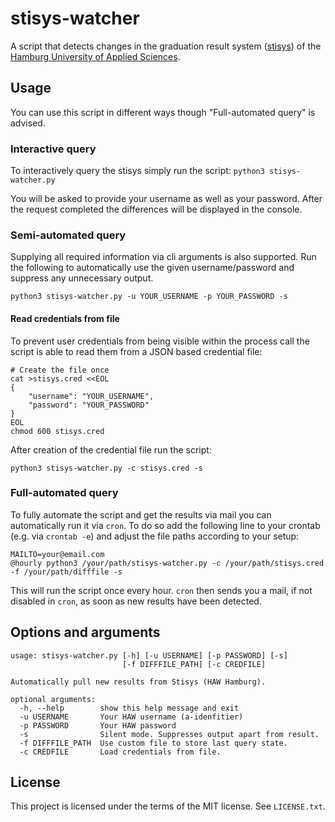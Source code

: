 # stisys-watcher
A script that detects changes in the graduation result system 
([stisys](https://stisys.haw-hamburg.de/)) of the [Hamburg University 
of Applied Sciences](https://www.haw-hamburg.de/).

## Usage
You can use this script in different ways though "Full-automated query" is advised.

### Interactive query
To interactively query the stisys simply run the script: `python3 stisys-watcher.py`

You will be asked to provide your username as well as your password. After the request 
completed the differences will be displayed in the console.

### Semi-automated query
Supplying all required information via cli arguments is also supported. Run the following 
to automatically use the given username/password and suppress any unnecessary output.
```
python3 stisys-watcher.py -u YOUR_USERNAME -p YOUR_PASSWORD -s
```

#### Read credentials from file
To prevent user credentials from being visible within the process call the script is 
able to read them from a JSON based credential file:
```
# Create the file once
cat >stisys.cred <<EOL
{
    "username": "YOUR_USERNAME",
    "password": "YOUR_PASSWORD"
}
EOL
chmod 600 stisys.cred
```

After creation of the credential file run the script:
```
python3 stisys-watcher.py -c stisys.cred -s
```

### Full-automated query
To fully automate the script and get the results via mail you can automatically run it 
via `cron`. To do so add the following line to your crontab (e.g. via `crontab -e`) and 
adjust the file paths according to your setup:
```
MAILTO=your@email.com
@hourly python3 /your/path/stisys-watcher.py -c /your/path/stisys.cred -f /your/path/difffile -s
```

This will run the script once every hour. `cron` then sends you a mail, if not disabled 
in `cron`, as soon as new results have been detected.

## Options and arguments
```
usage: stisys-watcher.py [-h] [-u USERNAME] [-p PASSWORD] [-s]
                         [-f DIFFFILE_PATH] [-c CREDFILE]

Automatically pull new results from Stisys (HAW Hamburg).

optional arguments:
  -h, --help        show this help message and exit
  -u USERNAME       Your HAW username (a-idenfitier)
  -p PASSWORD       Your HAW password
  -s                Silent mode. Suppresses output apart from result.
  -f DIFFFILE_PATH  Use custom file to store last query state.
  -c CREDFILE       Load credentials from file.
```

## License
This project is licensed under the terms of the MIT license. See `LICENSE.txt`.

